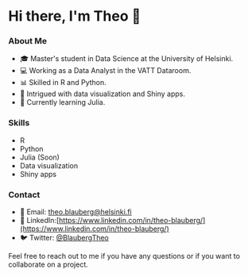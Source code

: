 # Hi there, I'm Theo 👋

### About Me
- 🎓 Master's student in Data Science at the University of Helsinki. 
- 💻 Working as a Data Analyst in the VATT Dataroom.
- 📊 Skilled in R and Python.
- 🤔 Intrigued with data visualization and Shiny apps.
- 🌱 Currently learning Julia.

### Skills

- R
- Python
- Julia (Soon)
- Data visualization
- Shiny apps
    
### Contact

- 📧 Email: [theo.blauberg@helsinki.fi](theo.blauberg@helsinki.fi)
- 💬 LinkedIn:[https://www.linkedin.com/in/theo-blauberg/](https://www.linkedin.com/in/theo-blauberg/)
- 🐦 Twitter: [@BlaubergTheo](https://twitter.com/BlaubergTheo)

Feel free to reach out to me if you have any questions or if you want to collaborate on a project.

<!---
bbtheo/bbtheo is a ✨ special ✨ repository because its `README.md` (this file) appears on your GitHub profile.
You can click the Preview link to take a look at your changes.
--->
